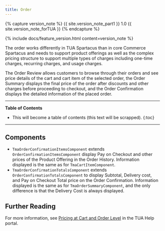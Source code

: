 ```yaml
---
title: Order
---
```


{% capture version_note %}
{{ site.version_note_part1 }} 1.0 {{ site.version_note_forTUA }}
{% endcapture %}

{% include docs/feature_version.html content=version_note %}

The order works differently in TUA Spartacus than in core Commerce Spartacus and needs to support product offerings as well as the complex pricing structure to support multiple types of charges including one-time charges, recurring charges, and usage charges.

The Order Review allows customers to browse through their orders and see price details of the cart and cart item of the selected order, the Order Summary displays the final price of the order after discounts and other charges before proceeding to checkout, and the Order Confirmation displays the detailed information of the placed order.

***

**Table of Contents**

- This will become a table of contents (this text will be scrapped).
{:toc}

***

## Components

- `TmaOrderConfirmationItemsComponent` extends `OrderConfirmationItemsComponent` display Pay on Checkout and other prices of the Product Offering in the Order History. Information displayed is the same as for `TmaCartItemComponent`.
- `TmaOrderConfirmationTotalsComponent` extends `OrderConfirmationTotalsComponent` to display Subtotal, Delivery cost, and Pay on Checkout Total price on the Order Confirmation. Information displayed is the same as for `TmaOrderSummaryComponent`, and the only difference is that the Delivery Cost is always displayed.

## Further Reading

For more information, see [Pricing at Cart and Order Level](https://help.sap.com/viewer/c762d9007c5c4f38bafbe4788446983e/2007/en-US/91a9faae27bb4a7f8baa46a57078cd61.html) in the TUA Help portal.
